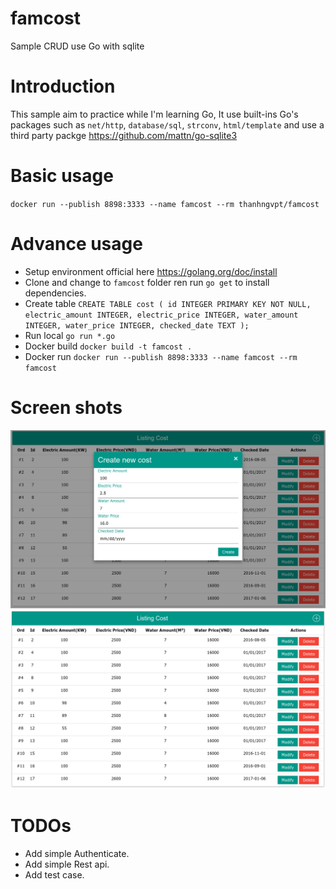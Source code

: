 # famcost
Sample CRUD use Go with sqlite

# Introduction
This sample aim to practice while I'm learning Go, It use built-ins Go's packages such as `net/http`, `database/sql`, `strconv`, 
`html/template` and use a third party packge https://github.com/mattn/go-sqlite3

# Basic usage
`docker run --publish 8898:3333 --name famcost --rm thanhngvpt/famcost`


# Advance usage
- Setup environment official here https://golang.org/doc/install
- Clone and change to `famcost` folder ren run `go get` to install dependencies.
- Create table `
CREATE TABLE cost
(
    id INTEGER PRIMARY KEY NOT NULL,
    electric_amount INTEGER,
    electric_price INTEGER,
    water_amount INTEGER,
    water_price INTEGER,
    checked_date TEXT
);
`
- Run local `go run *.go`
- Docker build `docker build -t famcost .`
- Docker run `docker run --publish 8898:3333 --name famcost --rm famcost`

# Screen shots
![Creating](create.png "create")
![Creating](Listing.png "create")
# TODOs
- Add simple Authenticate.
- Add simple Rest api.
- Add test case.

